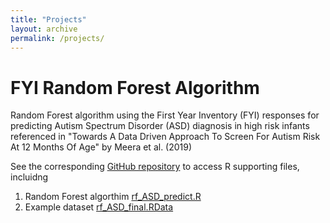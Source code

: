 ```yaml
---
title: "Projects"
layout: archive
permalink: /projects/
---
```


# FYI Random Forest Algorithm
Random Forest algorithm using the First Year Inventory (FYI) responses for predicting Autism Spectrum Disorder (ASD) diagnosis in high risk infants referenced in "Towards A Data Driven Approach To Screen For Autism Risk At 12 Months Of Age" by Meera et al. (2019)

See the corresponding [GitHub repository](https://github.com/kmdono02/FYI_Random_Forest) to access R supporting files, incluidng
1) Random Forest algorthim [rf_ASD_predict.R](https://github.com/kmdono02/FYI_Random_Forest/master/rf_ASD_predict.R)
2) Example dataset [rf_ASD_final.RData](https://github.com/kmdono02/FYI_Random_Forest/master/rf_ASD_final.RData)
